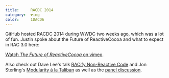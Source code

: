 ```yaml
---
title:     RACDC 2014
category:  ❤ing
color:     1DACD6
---
```


GitHub hosted RACDC 2014 during WWDC two weeks ago, which was a lot of fun.
Justin spoke about the Future of ReactiveCocoa and what to expect in RAC 3.0
here:

<div class="embed" data-url="https://vimeo.com/album/2916562/video/98100163">
    <a href="https://vimeo.com/album/2916562/video/98100163">Watch <i>The Future of ReactiveCocoa</i> on vimeo</a>.
</div>

Also check out Dave Lee's talk [RACify Non-Reactive Code][dave] and Jon
Sterling's [Modularity à la Taliban](jon) as well as the [panel
discussion][panel].

[dave]: https://vimeo.com/album/2916562/video/98100161
[jon]: https://vimeo.com/album/2916562/video/98100160
[panel]: https://vimeo.com/album/2916562/video/98100162
